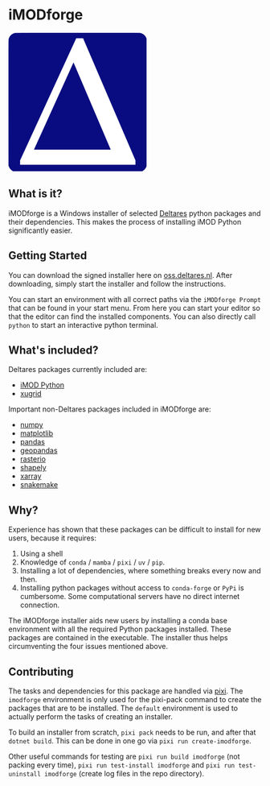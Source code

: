 # iMODforge

![iMODforge logo](icons/deltaforge_icon.png)

## What is it?

iMODforge is a Windows installer of selected [Deltares](https://www.deltares.nl/en/) python packages and their dependencies.
This makes the process of installing iMOD Python significantly easier.

## Getting Started

You can download the signed installer here on [oss.deltares.nl](https://download2.deltares.nl/imod-suite/).
After downloading, simply start the installer and follow the instructions.

You can start an environment with all correct paths via the `iMODforge Prompt` that can be found in your start menu.
From here you can start your editor so that the editor can find the installed components.
You can also directly call `python` to start an interactive python terminal.

## What's included?

Deltares packages currently included are:

* [iMOD Python](https://deltares.gitlab.io/imod/imod-python)
* [xugrid](https://deltares.github.io/xugrid/)

Important non-Deltares packages included in iMODforge are:

* [numpy](https://numpy.org/)
* [matplotlib](https://matplotlib.org/)
* [pandas](https://pandas.pydata.org/)
* [geopandas](https://geopandas.org/en/stable/)
* [rasterio](https://rasterio.readthedocs.io/en/latest/index.html)
* [shapely](https://shapely.readthedocs.io/en/stable/manual.html)
* [xarray](https://xarray.dev/)
* [snakemake](https://snakemake.readthedocs.io/en/stable/)

## Why?

Experience has shown that these packages can be difficult to install for new users, because it requires:

1. Using a shell
2. Knowledge of `conda` / `mamba` / `pixi` / `uv` / `pip`.
3. Installing a lot of dependencies, where something breaks every now and then.
4. Installing python packages without access to `conda-forge` or `PyPi` is cumbersome.
   Some computational servers have no direct internet connection.

The iMODforge installer aids new users by installing a conda base environment
with all the required Python packages installed. These packages are contained in
the executable. The installer thus helps circumventing the four issues mentioned
above.

## Contributing

The tasks and dependencies for this package are handled via [pixi](https://pixi.sh/latest/).
The `imodforge` environment is only used for the pixi-pack command to create the packages that are to be installed.
The `default` environment is used to actually perform the tasks of creating an installer.

To build an installer from scratch, `pixi pack` needs to be run, and after that `dotnet build`.
This can be done in one go via `pixi run create-imodforge`.

Other useful commands for testing are `pixi run build imodforge` (not packing every time), `pixi run test-install imodforge` and `pixi run test-uninstall imodforge` (create log files in the repo directory).
